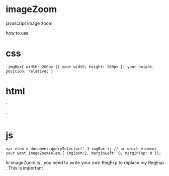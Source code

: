 # imageZoom
javascript image zoom

how to use 


# css
`
    .imgBox{
      width: 200px || your width;
      height: 200px || your height;
      position: relative;
    }
`

# html
`
<div class="J_imgBox imgBox" data-src="your image url"></div>

`

# js
`
  var elem = document.querySelector('.J_imgBox'); // or which element your want
  imageZoom(elem,{
    imgZoom:2,
    marginLeft: 0,
    marginTop: 0
  });
`

In imageZoom.js , you need to write your own RegExp to replace my RegExp . This is important
